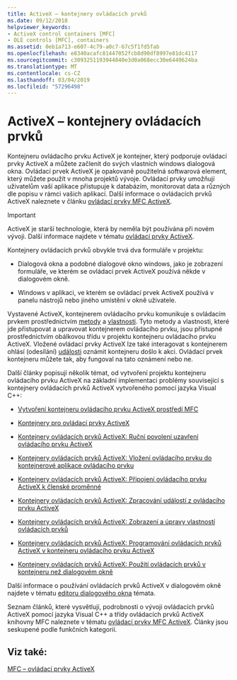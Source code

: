 ```yaml
---
title: ActiveX – kontejnery ovládacích prvků
ms.date: 09/12/2018
helpviewer_keywords:
- ActiveX control containers [MFC]
- OLE controls [MFC], containers
ms.assetid: 0eb1a713-e607-4c79-a0c7-67c5f1fd5fab
ms.openlocfilehash: e8340acafc81447052fcb8d90df8997e81dc4117
ms.sourcegitcommit: c3093251193944840e3d0a068ecc30e6449624ba
ms.translationtype: MT
ms.contentlocale: cs-CZ
ms.lasthandoff: 03/04/2019
ms.locfileid: "57296498"
---
```

# <a name="activex-control-containers"></a>ActiveX – kontejnery ovládacích prvků

Kontejneru ovládacího prvku ActiveX je kontejner, který podporuje ovládací prvky ActiveX a můžete začlenit do svých vlastních windows dialogová okna. Ovládací prvek ActiveX je opakovaně použitelná softwarová element, který můžete použít v mnoha projektů vývoje. Ovládací prvky umožňují uživatelům vaší aplikace přistupuje k databázím, monitorovat data a různých dle popisu v rámci vašich aplikací. Další informace o ovládacích prvků ActiveX naleznete v článku [ovládací prvky MFC ActiveX](../mfc/mfc-activex-controls.md).

>[!IMPORTANT]
> ActiveX je starší technologie, která by neměla být používána při novém vývoji. Další informace najdete v tématu [ovládací prvky ActiveX](activex-controls.md).

Kontejnery ovládacích prvků obvykle trvá dva formuláře v projektu:

- Dialogová okna a podobné dialogové okno windows, jako je zobrazení formuláře, ve kterém se ovládací prvek ActiveX používá někde v dialogovém okně.

- Windows v aplikaci, ve kterém se ovládací prvek ActiveX používá v panelu nástrojů nebo jiného umístění v okně uživatele.

Vystavené ActiveX, kontejnerem ovládacího prvku komunikuje s ovládacím prvkem prostřednictvím [metody](../mfc/mfc-activex-controls-methods.md) a [vlastnosti](../mfc/mfc-activex-controls-properties.md). Tyto metody a vlastnosti, které jde přistupovat a upravovat kontejnerem ovládacího prvku, jsou přístupné prostřednictvím obálkovou třídu v projektu kontejneru ovládacího prvku ActiveX. Vložené ovládací prvky ActiveX lze také interagovat s kontejnerem ohlásí (odesílání) [události](../mfc/mfc-activex-controls-events.md) oznámit kontejneru došlo k akci. Ovládací prvek kontejneru můžete tak, aby fungoval na tato oznámení nebo ne.

Další články popisují několik témat, od vytvoření projektu kontejneru ovládacího prvku ActiveX na základní implementaci problémy související s kontejnery ovládacích prvků ActiveX vytvořeného pomocí jazyka Visual C++:

- [Vytvoření kontejneru ovládacího prvku ActiveX prostředí MFC](../mfc/reference/creating-an-mfc-activex-control-container.md)

- [Kontejnery pro ovládací prvky ActiveX](../mfc/containers-for-activex-controls.md)

- [Kontejnery ovládacích prvků ActiveX: Ruční povolení uzavření ovládacího prvku ActiveX](../mfc/activex-control-containers-manually-enabling-activex-control-containment.md)

- [Kontejnery ovládacích prvků ActiveX: Vložení ovládacího prvku do kontejnerové aplikace ovládacího prvku](../mfc/inserting-a-control-into-a-control-container-application.md)

- [Kontejnery ovládacích prvků ActiveX: Připojení ovládacího prvku ActiveX k členské proměnné](../mfc/activex-control-containers-connecting-an-activex-control-to-a-member-variable.md)

- [Kontejnery ovládacích prvků ActiveX: Zpracování událostí z ovládacího prvku ActiveX](../mfc/activex-control-containers-handling-events-from-an-activex-control.md)

- [Kontejnery ovládacích prvků ActiveX: Zobrazení a úpravy vlastností ovládacích prvků](../mfc/activex-control-containers-viewing-and-modifying-control-properties.md)

- [Kontejnery ovládacích prvků ActiveX: Programování ovládacích prvků ActiveX v kontejneru ovládacího prvku ActiveX](../mfc/programming-activex-controls-in-a-activex-control-container.md)

- [Kontejnery ovládacích prvků ActiveX: Použití ovládacích prvků v kontejneru než dialogovém okně](../mfc/activex-control-containers-using-controls-in-a-non-dialog-container.md)

Další informace o používání ovládacích prvků ActiveX v dialogovém okně najdete v tématu [editoru dialogového okna](../windows/dialog-editor.md) témata.

Seznam článků, které vysvětlují, podrobnosti o vývoji ovládacích prvků ActiveX pomocí jazyka Visual C++ a třídy ovládacích prvků ActiveX knihovny MFC naleznete v tématu [ovládací prvky MFC ActiveX](../mfc/mfc-activex-controls.md). Články jsou seskupené podle funkčních kategorií.

## <a name="see-also"></a>Viz také:

[MFC – ovládací prvky ActiveX](../mfc/mfc-activex-controls.md)
